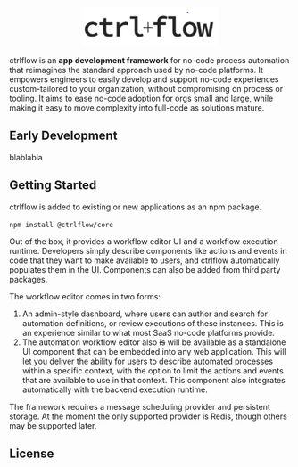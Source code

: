 <p align="center">
  <img width="245" height="70" src="./docs/Logo.PNG">
</p>

ctrlflow is an **app development framework** for no-code process automation that reimagines the standard approach used by no-code platforms. It empowers engineers to easily develop and support no-code experiences custom-tailored to your organization, without compromising on process or tooling. It aims to ease no-code adoption for orgs small and large, while making it easy to move complexity into full-code as solutions mature.

## Early Development

blablabla

## Getting Started

ctrlflow is added to existing or new applications as an npm package.

`npm install @ctrlflow/core`

Out of the box, it provides a workflow editor UI and a workflow execution runtime. Developers simply describe components like actions and events in code that they want to make available to users, and ctrlflow automatically populates them in the UI. Components can also be added from third party packages.

The workflow editor comes in two forms:

1) An admin-style dashboard, where users can author and search for automation definitions, or review executions of these instances. This is an experience similar to what most SaaS no-code platforms provide.
2) The automation workflow editor also ~~is~~ will be available as a standalone UI component that can be embedded into any web application. This will let you deliver the ability for users to describe automated processes within a specific context, with the option to limit the actions and events that are available to use in that context. This component also integrates automatically with the backend execution runtime.

The framework requires a message scheduling provider and persistent storage. At the moment the only supported provider is Redis, though others may be supported later.

## License
